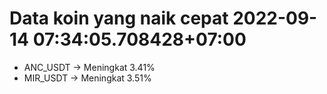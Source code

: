 # Data koin yang naik cepat 2022-09-14 07:34:05.708428+07:00

* ANC_USDT -> Meningkat 3.41%
* MIR_USDT -> Meningkat 3.51%
